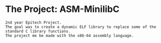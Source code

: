 # The Project: ASM-MinilibC
```
2nd year Epitech Project.
The goal was to create a dynamic ELF library to replace some of the standard C library functions.
The project me be made with the x86-64 assembly language.
```
